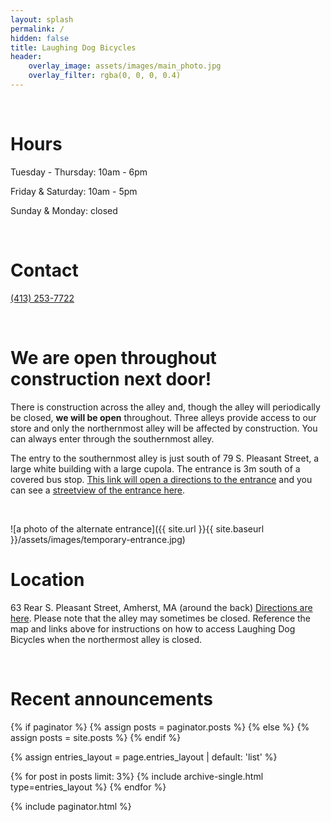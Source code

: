 ```yaml
---
layout: splash
permalink: /
hidden: false
title: Laughing Dog Bicycles
header:
    overlay_image: assets/images/main_photo.jpg
    overlay_filter: rgba(0, 0, 0, 0.4)
---
```


<br>

# Hours

Tuesday - Thursday: 10am - 6pm

Friday & Saturday: 10am - 5pm


Sunday & Monday: closed

<br>

# Contact

[(413) 253-7722](tel:+14132537722)

<br>

# We are open throughout construction next door!

There is construction across the alley and, though the alley will periodically be closed, **we will be open** throughout. Three alleys provide access to our store and only the northernmost alley will be affected by construction. You can always enter through the southernmost alley. 

The entry to the southernmost alley is just south of 79 S. Pleasant Street, a large white building with a large cupola. The entrance is 3m south of a covered bus stop. [This link will open a directions to the entrance](https://www.google.com/maps/dir//42.3743889,-72.5199763/@42.3744161,-72.5201386,149m/data=!3m1!1e3!4m2!4m1!3e0?entry=ttu) and you can see a [streetview of the entrance here](https://www.google.com/maps/@42.3743714,-72.5197956,3a,75y,276.01h,91.61t/data=!3m6!1e1!3m4!1sjVKDIzK8fatVIjrIog4Lpg!2e0!7i16384!8i8192?coh=205409&entry=ttu).

<div id="observablehq-viewof-input-3eb1bb12" style ="max-width: 900px"></div>
<div id="observablehq-viewof-map-3eb1bb12"></div>
<br>

![a photo of the alternate entrance]({{ site.url }}{{ site.baseurl }}/assets/images/temporary-entrance.jpg)


# Location

63 Rear S. Pleasant Street, Amherst, MA (around the back) [Directions are here](https://www.google.com/maps/dir//42.3747852,-72.5202888/@42.3749162,-72.5205297,20.62z/data=!4m2!4m1!3e0?entry=ttu). Please note that the alley may sometimes be closed. Reference the map and links above for instructions on how to access Laughing Dog Bicycles when the northermost alley is closed.


<br>

# Recent announcements

{% if paginator %}
  {% assign posts = paginator.posts %}
{% else %}
  {% assign posts = site.posts %}
{% endif %}

{% assign entries_layout = page.entries_layout | default: 'list' %}
<div class="entries-{{ entries_layout }}">
  {% for post in posts limit: 3%}
    {% include archive-single.html type=entries_layout %}
  {% endfor %}
</div>

{% include paginator.html %}

<link rel="stylesheet" href="https://cdn.jsdelivr.net/npm/@observablehq/inspector@5/dist/inspector.css">
<script type="module">
import {Runtime, Inspector} from "https://cdn.jsdelivr.net/npm/@observablehq/runtime@5/dist/runtime.js";
import define from "https://api.observablehq.com/@cyrusobrien/laughing-dog-bicycles-map@521.js?v=4";
new Runtime().module(define, name => {
  if (name === "viewof input") return new Inspector(document.querySelector("#observablehq-viewof-input-3eb1bb12"));
  if (name === "viewof map") return new Inspector(document.querySelector("#observablehq-viewof-map-3eb1bb12"));
  return ["view"].includes(name);
});
</script>